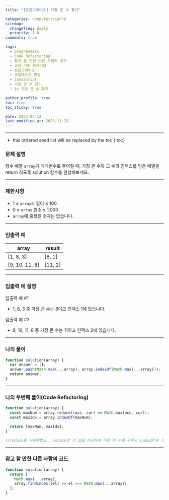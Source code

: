 ```yaml
---
title: "[프로그래머스] 가장 큰 수 찾기"

categories: computerscience
sitemap:
  changefreq: daily
  priority: 1.0
comments: true

tags:
  - programmers
  - Code Refactoring
  - 참고 할 만한 다른 사람의 코드
  - 코딩 기초 트레이닝
  - 프로그래머스
  - 코딩테스트 연습
  - JavaScript
  - 가장 큰 수 찾기
  - js 가장 큰 수 찾기

author_profile: true
toc: true
toc_sticky: true

date: 2023-04-12
last_modified_at: 2023-11-15---
---
```


---

<!-- prettier-ignore -->
* this ordered seed list will be replaced by the toc 
{:toc}

### 문제 설명

정수 배열 `array`가 매개변수로 주어질 때, 가장 큰 수와 그 수의 인덱스를 담은 배열을 return 하도록 solution 함수를 완성해보세요.

---

### 제한사항

- 1 ≤ `array의` 길이 ≤ 100
- 0 ≤ `array` 원소 ≤ 1,000
- `array`에 중복된 숫자는 없습니다.

---

### 입출력 예

| array          | result  |
| -------------- | ------- |
| [1, 8, 3]      | [8, 1]  |
| [9, 10, 11, 8] | [11, 2] |

---

### 입출력 예 설명

입출력 예 #1

- 1, 8, 3 중 가장 큰 수는 8이고 인덱스 1에 있습니다.

입출력 예 #2

- 9, 10, 11, 8 중 가장 큰 수는 11이고 인덱스 2에 있습니다.

---

### 나의 풀이

```jsx
function solution(array) {
  var answer = [];
  answer.push(Math.max(...array), array.indexOf(Math.max(...array)));
  return answer;
}
```

---

### 나의 두번째 풀이(Code Refactoring)

```jsx
function solution(array) {
  const maxNum = array.reduce((acc, cur) => Math.max(acc, cur));
  const maxIdx = array.indexOf(maxNum);

  return [maxNum, maxIdx];
}

//reduce를 사용해봤고 , reduce로 각 값을 비교하여 가장 큰 수를 구하고 indexOf로 가장 큰값의 인덱스를 추출했다
```

---

### 참고 할 만한 다른 사람의 코드

```jsx
function solution(array) {
  return [
    Math.max(...array),
    array.findIndex((el) => el === Math.max(...array)),
  ];
}
```
